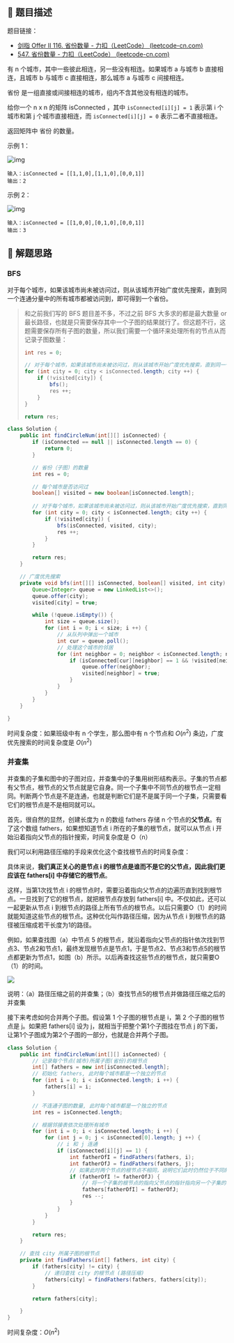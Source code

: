## 📃 题目描述

题目链接：

- [剑指 Offer II 116. 省份数量 - 力扣（LeetCode） (leetcode-cn.com)](https://leetcode-cn.com/problems/bLyHh0/)
- [547. 省份数量 - 力扣（LeetCode） (leetcode-cn.com)](https://leetcode-cn.com/problems/number-of-provinces/)

有 n 个城市，其中一些彼此相连，另一些没有相连。如果城市 a 与城市 b 直接相连，且城市 b 与城市 c 直接相连，那么城市 a 与城市 c 间接相连。

省份 是一组直接或间接相连的城市，组内不含其他没有相连的城市。

给你一个 n x n 的矩阵 isConnected ，其中 `isConnected[i][j] = 1` 表示第 i 个城市和第 j 个城市直接相连，而 `isConnected[i][j] = 0` 表示二者不直接相连。

返回矩阵中 省份 的数量。

示例 1：

![img](https://assets.leetcode.com/uploads/2020/12/24/graph1.jpg)

```
输入：isConnected = [[1,1,0],[1,1,0],[0,0,1]]
输出：2
```

示例 2：

![img](https://assets.leetcode.com/uploads/2020/12/24/graph2.jpg)

```
输入：isConnected = [[1,0,0],[0,1,0],[0,0,1]]
输出：3
```



## 🔔 解题思路

### BFS

对于每个城市，如果该城市尚未被访问过，则从该城市开始广度优先搜索，直到同一个连通分量中的所有城市都被访问到，即可得到一个省份。

> 和之前我们写的 BFS 题目差不多，不过之前 BFS 大多求的都是最大数量 or 最长路径，也就是只需要保存其中一个子图的结果就行了。但这题不行，这题需要保存所有子图的数量，所以我们需要一个循环来处理所有的节点从而记录子图数量：
>
> ```java
> int res = 0;
> 
> // 对于每个城市，如果该城市尚未被访问过，则从该城市开始广度优先搜索，直到同一个连通分量中的所有城市都被访问到，即可得到一个省份
> for (int city = 0; city < isConnected.length; city ++) {
>     if (!visited[city]) {
>         bfs();
>         res ++;
>     }
> }
> 
> return res;
> ```
>
> 


```java
class Solution {
    public int findCircleNum(int[][] isConnected) {
        if (isConnected == null || isConnected.length == 0) {
            return 0;
        }

        // 省份（子图）的数量
        int res = 0;

        // 每个城市是否访问过
        boolean[] visited = new boolean[isConnected.length];
		
        // 对于每个城市，如果该城市尚未被访问过，则从该城市开始广度优先搜索，直到同一个连通分量中的所有城市都被访问到，即可得到一个省份
        for (int city = 0; city < isConnected.length; city ++) {
            if (!visited[city]) {
                bfs(isConnected, visited, city);
                res ++;
            }
        }

        return res;
    }

    // 广度优先搜索
    private void bfs(int[][] isConnected, boolean[] visited, int city) {
        Queue<Integer> queue = new LinkedList<>();
        queue.offer(city);
        visited[city] = true;

        while (!queue.isEmpty()) {
            int size = queue.size();
            for (int i = 0; i < size; i ++) {
                // 从队列中弹出一个城市
                int cur = queue.poll();
                // 处理这个城市的邻居
                for (int neighbor = 0; neighbor < isConnected.length; neighbor ++) {
                    if (isConnected[cur][neighbor] == 1 && !visited[neighbor]) {
                        queue.offer(neighbor);
                        visited[neighbor] = true;
                    }
                }
            }
        }
    }
    
}
```

时间复杂度：如果班级中有 n 个学生，那么图中有 n 个节点和 $O(n^2)$ 条边，广度优先搜索的时间复杂度是 $O(n^2)$

### 并查集

并查集的子集和图中的子图对应，并查集中的子集用树形结构表示。子集的节点都有父节点，根节点的父节点就是它自身。同一个子集中不同节点的根节点一定相同。判断两个节点是不是连通，也就是判断它们是不是属于同一个子集，只需要看它们的根节点是不是相同就可以。

首先，很自然的显然，创建长度为 n 的数组 fathers 存储 n 个节点的**父节点**。有了这个数组 fathers，如果想知道节点 i 所在的子集的根节点，就可以从节点 i 开始沿着指向父节点的指针搜索，时间复杂度是 O（n）

我们可以利用路径压缩的手段来优化这个查找根节点的时间复杂度：

具体来说，**我们真正关心的是节点 i 的根节点是谁而不是它的父节点，因此我们更应该在 fathers[i] 中存储它的根节点**。

这样，当第1次找节点 i 的根节点时，需要沿着指向父节点的边遍历直到找到根节点。一旦找到了它的根节点，就把根节点存放到 fathers[i] 中。不仅如此，还可以一起更新从节点 i 到根节点的路径上所有节点的根节点。以后只需要O（1）的时间就能知道这些节点的根节点。这种优化叫作路径压缩，因为从节点 i 到根节点的路径被压缩成若干长度为1的路径。

例如，如果查找图（a）中节点 5 的根节点，就沿着指向父节点的指针依次找到节点3、节点2和节点1，最终发现根节点是节点1，于是节点2、节点3和节点5的根节点都更新为节点1，如图（b）所示。以后再查找这些节点的根节点，就只需要O（1）的时间。

![](https://staticcdn1-5.umiwi.com/epms_ebook/21a6630e0c9e324708a1f084f839e529.jpg?x-oss-process=image/resize,w_1707,m_lfit)

说明：（a）路径压缩之前的并查集；（b）查找节点5的根节点并做路径压缩之后的并查集

接下来考虑如何合并两个子图。假设第 1 个子图的根节点是 i，第 2 个子图的根节点是 j。如果把 fathers[i] 设为 j，就相当于把整个第1个子图挂在节点 j 的下面，让第1个子图成为第2个子图的一部分，也就是合并两个子图。

```java
class Solution {
    public int findCircleNum(int[][] isConnected) {
        // 记录每个节点(城市)所属子图(省份)的根节点
        int[] fathers = new int[isConnected.length];
        // 初始化 fathers, 此时每个城市都是一个独立的节点
        for (int i = 0; i < isConnected.length; i ++) {
            fathers[i] = i;
        }

        // 不连通子图的数量, 此时每个城市都是一个独立的节点
        int res = isConnected.length;

        // 根据邻接表依次处理所有城市
        for (int i = 0; i < isConnected.length; i ++) {
            for (int j = 0; j < isConnected[0].length; j ++) {
                // i 和 j 连通
                if (isConnected[i][j] == 1) {
                    int fatherOfI = findFathers(fathers, i);
                    int fatherOfJ = findFathers(fathers, j);
                    // 如果此时两个节点的根节点不相同，说明它们此时仍然位于不同的子集中，需要进行合并
                    if (fatherOfI != fatherOfJ) {
                        // 将一个子集的根节点的指向父节点的指针指向另一个子集的根节点，这就合并了两个子集
                        fathers[fatherOfI] = fatherOfJ;
                        res --;
                    }
                }
            }
        }

        return res;
    }

    // 查找 city 所属子图的根节点
    private int findFathers(int[] fathers, int city) {
        if (fathers[city] != city) {
            // 递归查找 city 的根节点 (路径压缩)
            fathers[city] = findFathers(fathers, fathers[city]);
        }

        return fathers[city];

    }
}
```

时间复杂度：$O(n^2)$



